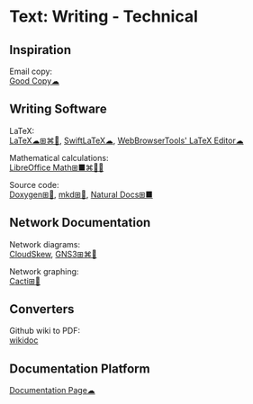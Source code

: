 # Text: Writing - Technical

## Inspiration

Email copy:  
[Good Copy☁](https://www.goodemailcopy.com/)

## Writing Software

LaTeX:  
[LaTeX☁⊞⌘🐧](https://www.latex-project.org/),
[SwiftLaTeX☁](https://www.swiftlatex.com),
[WebBrowserTools' LaTeX Editor☁](https://webbrowsertools.com/latex-editor/)

Mathematical calculations:  
[LibreOffice Math⊞■⌘🐧🆓](https://www.libreoffice.org/discover/math/)

Source code:  
[Doxygen⊞🐧](https://www.doxygen.nl/index.html),
[mkd⊞🐧](https://eell.fr/),
[Natural Docs⊞■](https://www.naturaldocs.org/)

## Network Documentation

Network diagrams:  
[CloudSkew](https://www.cloudskew.com/),
[GNS3⊞⌘🐧](https://gns3.com/)

Network graphing:  
[Cacti⊞🐧](https://www.cacti.net/)

## Converters

Github wiki to PDF:  
[wikidoc](https://github.com/jobisoft/wikidoc)

## Documentation Platform

[Documentation Page☁](https://documentation.page/)
